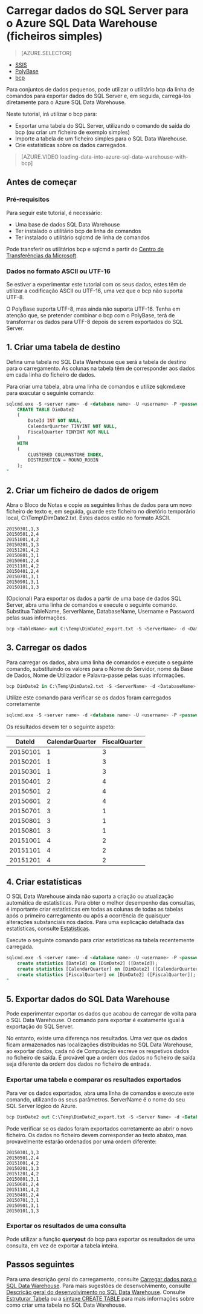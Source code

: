 <properties
   pageTitle="Carregar dados do SQL Server para o Azure SQL Data Warehouse (bcp) | Microsoft Azure"
   description="Para um tamanho de dados de pequena dimensão, utilize o bcp para exportar dados do SQL Server para ficheiros simples e importar os dados diretamente para o Azure SQL Data Warehouse."
   services="sql-data-warehouse"
   documentationCenter="NA"
   authors="lodipalm"
   manager="barbkess"
   editor=""/>

<tags
   ms.service="sql-data-warehouse"
   ms.devlang="NA"
   ms.topic="get-started-article"
   ms.tgt_pltfrm="NA"
   ms.workload="data-services"
   ms.date="05/08/2016"
   ms.author="lodipalm;barbkess;sonyama"/>


# Carregar dados do SQL Server para o Azure SQL Data Warehouse (ficheiros simples)

> [AZURE.SELECTOR]
- [SSIS](sql-data-warehouse-load-from-sql-server-with-integration-services.md)
- [PolyBase](sql-data-warehouse-load-from-sql-server-with-polybase.md)
- [bcp](sql-data-warehouse-load-from-sql-server-with-bcp.md)

Para conjuntos de dados pequenos, pode utilizar o utilitário bcp da linha de comandos para exportar dados do SQL Server e, em seguida, carregá-los diretamente para o Azure SQL Data Warehouse.

Neste tutorial, irá utilizar o bcp para:

- Exportar uma tabela do SQL Server, utilizando o comando de saída do bcp (ou criar um ficheiro de exemplo simples)
- Importe a tabela de um ficheiro simples para o SQL Data Warehouse.
- Crie estatísticas sobre os dados carregados.

>[AZURE.VIDEO loading-data-into-azure-sql-data-warehouse-with-bcp]

## Antes de começar

### Pré-requisitos

Para seguir este tutorial, é necessário:

- Uma base de dados SQL Data Warehouse
- Ter instalado o utilitário bcp de linha de comandos
- Ter instalado o utilitário sqlcmd de linha de comandos

Pode transferir os utilitários bcp e sqlcmd a partir do [Centro de Transferências da Microsoft][].

### Dados no formato ASCII ou UTF-16

Se estiver a experimentar este tutorial com os seus dados, estes têm de utilizar a codificação ASCII ou UTF-16, uma vez que o bcp não suporta UTF-8. 

O PolyBase suporta UTF-8, mas ainda não suporta UTF-16. Tenha em atenção que, se pretender combinar o bcp com o PolyBase, terá de transformar os dados para UTF-8 depois de serem exportados do SQL Server. 


## 1. Criar uma tabela de destino

Defina uma tabela no SQL Data Warehouse que será a tabela de destino para o carregamento. As colunas na tabela têm de corresponder aos dados em cada linha do ficheiro de dados.

Para criar uma tabela, abra uma linha de comandos e utilize sqlcmd.exe para executar o seguinte comando:


```sql
sqlcmd.exe -S <server name> -d <database name> -U <username> -P <password> -I -Q "
    CREATE TABLE DimDate2
    (
        DateId INT NOT NULL,
        CalendarQuarter TINYINT NOT NULL,
        FiscalQuarter TINYINT NOT NULL
    )
    WITH
    (
        CLUSTERED COLUMNSTORE INDEX,
        DISTRIBUTION = ROUND_ROBIN
    );
"
```


## 2. Criar um ficheiro de dados de origem

Abra o Bloco de Notas e copie as seguintes linhas de dados para um novo ficheiro de texto e, em seguida, guarde este ficheiro no diretório temporário local, C:\Temp\DimDate2.txt. Estes dados estão no formato ASCII.

```
20150301,1,3
20150501,2,4
20151001,4,2
20150201,1,3
20151201,4,2
20150801,3,1
20150601,2,4
20151101,4,2
20150401,2,4
20150701,3,1
20150901,3,1
20150101,1,3
```

(Opcional) Para exportar os dados a partir de uma base de dados SQL Server, abra uma linha de comandos e execute o seguinte comando. Substitua TableName, ServerName, DatabaseName, Username e Password pelas suas informações.

```sql
bcp <TableName> out C:\Temp\DimDate2_export.txt -S <ServerName> -d <DatabaseName> -U <Username> -P <Password> -q -c -t ','
```



## 3. Carregar os dados
Para carregar os dados, abra uma linha de comandos e execute o seguinte comando, substituindo os valores para o Nome do Servidor, nome da Base de Dados, Nome de Utilizador e Palavra-passe pelas suas informações.

```sql
bcp DimDate2 in C:\Temp\DimDate2.txt -S <ServerName> -d <DatabaseName> -U <Username> -P <password> -q -c -t  ','
```

Utilize este comando para verificar se os dados foram carregados corretamente

```sql
sqlcmd.exe -S <server name> -d <database name> -U <username> -P <password> -I -Q "SELECT * FROM DimDate2 ORDER BY 1;"
```

Os resultados devem ter o seguinte aspeto:

DateId |CalendarQuarter |FiscalQuarter
----------- |--------------- |-------------
20150101 |1 |3
20150201 |1 |3
20150301 |1 |3
20150401 |2 |4
20150501 |2 |4
20150601 |2 |4
20150701 |3 |1
20150801 |3 |1
20150801 |3 |1
20151001 |4 |2
20151101 |4 |2
20151201 |4 |2

## 4. Criar estatísticas

O SQL Data Warehouse ainda não suporta a criação ou atualização automática de estatísticas. Para obter o melhor desempenho das consultas, é importante criar estatísticas em todas as colunas de todas as tabelas após o primeiro carregamento ou após a ocorrência de quaisquer alterações substanciais nos dados. Para uma explicação detalhada das estatísticas, consulte [Estatísticas][]. 

Execute o seguinte comando para criar estatísticas na tabela recentemente carregada.

```sql
sqlcmd.exe -S <server name> -d <database name> -U <username> -P <password> -I -Q "
    create statistics [DateId] on [DimDate2] ([DateId]);
    create statistics [CalendarQuarter] on [DimDate2] ([CalendarQuarter]);
    create statistics [FiscalQuarter] on [DimDate2] ([FiscalQuarter]);
"
```

## 5. Exportar dados do SQL Data Warehouse
Pode experimentar exportar os dados que acabou de carregar de volta para o SQL Data Warehouse.  O comando para exportar é exatamente igual à exportação do SQL Server.

No entanto, existe uma diferença nos resultados. Uma vez que os dados ficam armazenados nas localizações distribuídas no SQL Data Warehouse, ao exportar dados, cada nó de Computação escreve os respetivos dados no ficheiro de saída. É provável que a ordem dos dados no ficheiro de saída seja diferente da ordem dos dados no ficheiro de entrada.

### Exportar uma tabela e comparar os resultados exportados

Para ver os dados exportados, abra uma linha de comandos e execute este comando, utilizando os seus parâmetros. ServerName é o nome do seu SQL Server lógico do Azure.

```sql
bcp DimDate2 out C:\Temp\DimDate2_export.txt -S <Server Name> -d <Database Name> -U <Username> -P <password> -q -c -t ','
```
Pode verificar se os dados foram exportados corretamente ao abrir o novo ficheiro. Os dados no ficheiro devem corresponder ao texto abaixo, mas provavelmente estarão ordenados por uma ordem diferente:

```
20150301,1,3
20150501,2,4
20151001,4,2
20150201,1,3
20151201,4,2
20150801,3,1
20150601,2,4
20151101,4,2
20150401,2,4
20150701,3,1
20150901,3,1
20150101,1,3
```

### Exportar os resultados de uma consulta

Pode utilizar a função **queryout** do bcp para exportar os resultados de uma consulta, em vez de exportar a tabela inteira. 

## Passos seguintes
Para uma descrição geral do carregamento, consulte [Carregar dados para o SQL Data Warehouse][].
Para mais sugestões de desenvolvimento, consulte [Descrição geral do desenvolvimento no SQL Data Warehouse][].
Consulte [Estruturar Tabela][] ou a [sintaxe CREATE TABLE][] para mais informações sobre como criar uma tabela no SQL Data Warehouse.

<!--Image references-->

<!--Article references-->

[Carregar dados para o SQL Data Warehouse]: sql-data-warehouse-overview-load.md
[Descrição geral do desenvolvimento no SQL Data Warehouse]: sql-data-warehouse-overview-develop.md
[Estruturar Tabela]: sql-data-warehouse-develop-table-design.md
[Estatísticas]: sql-data-warehouse-develop-statistics.md

<!--MSDN references-->
[bcp]: https://msdn.microsoft.com/library/ms162802.aspx
[sintaxe CREATE TABLE]: https://msdn.microsoft.com/library/mt203953.aspx

<!--Other Web references-->
[Centro de Transferências da Microsoft]: https://www.microsoft.com/download/details.aspx?id=36433



<!--HONumber=Jun16_HO2-->


